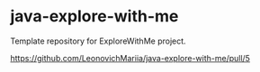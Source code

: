 # java-explore-with-me
Template repository for ExploreWithMe project.


https://github.com/LeonovichMariia/java-explore-with-me/pull/5
